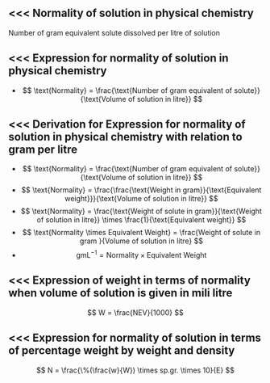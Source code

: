 <<<
 Normality of solution in physical chemistry
---

Number of gram equivalent solute dissolved per litre of solution

>>> 
<<<
 Expression for normality of solution in physical chemistry
---

- $$ \text{Normality} = \frac{\text{Number of gram equivalent of solute}}{\text{Volume of solution in litre}} $$ 

>>> 
<<<
 Derivation for Expression for normality of solution in physical chemistry with relation to gram per litre
---

- $$ \text{Normality} = \frac{\text{Number of gram equivalent of solute}}{\text{Volume of solution in litre}} $$ 
- $$ \text{Normality} = \frac{\frac{\text{Weight in gram}}{\text{Equivalent weight}}}{\text{Volume of solution in litre}} $$ 
- $$ \text{Normality} = \frac{\text{Weight of solute in gram}}{\text{Weight of solution in litre}} \times \frac{1}{\text{Equivalent weight}} $$ 
- $$ \text{Normality \times Equivalent Weight} = \frac{Weight of solute in gram }{Volume of solution in litre} $$ 
- $$ \text{gmL}^{-1} = \text{Normality} \times \text{Equivalent Weight} $$ 



>>> 
<<<
 Expression of weight in terms of normality when volume of solution is given in mili litre
---

$$ W = \frac{NEV}{1000} $$ 


>>> 
<<<
 Expression for normality of solution in terms of percentage weight by weight and density
---

$$ N = \frac{\%(\frac{w}{W}) \times sp.gr. \times 10}{E} $$ 
>>> 
